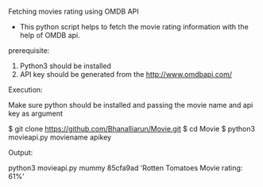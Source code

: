 Fetching movies rating using OMDB API

* This python script helps to fetch the movie rating information with the help of OMDB api. 

prerequisite:

1. Python3 should be installed 
2. API key should be generated from the http://www.omdbapi.com/

Execution:

Make sure python should be installed and passing the movie name and api key as argument

$ git clone https://github.com/Bhanalliarun/Movie.git
$ cd Movie
$ python3 movieapi.py moviename apikey

Output:

python3 movieapi.py mummy 85cfa9ad
'Rotten Tomatoes Movie rating: 61%'